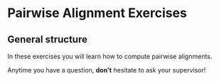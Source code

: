 # Pairwise Alignment Exercises




## General structure

In these exercises you will learn how to compute pairwise alignments.

Anytime you have a question, **don't** hesitate to ask your supervisor!

